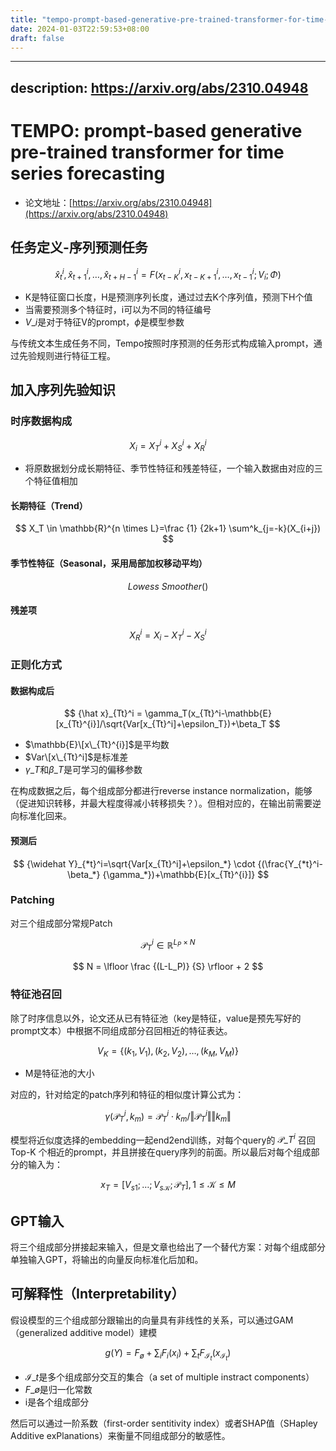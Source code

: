 ```yaml
---
title: "tempo-prompt-based-generative-pre-trained-transformer-for-time-series-forecasting"
date: 2024-01-03T22:59:53+08:00
draft: false
---
```


---
description: https://arxiv.org/abs/2310.04948
---

# TEMPO: prompt-based generative pre-trained transformer for time series forecasting

* 论文地址：[https://arxiv.org/abs/2310.04948](https://arxiv.org/abs/2310.04948)

## 任务定义-序列预测任务

$$
{\hat x}^i_{t},{\hat x}^i_{t+1},\ldots,{\hat x}^i_{t+H-1}=F({x}^i_{t-K},{x}^i_{t-K+1},\ldots,{x}^i_{t-1};{V_i};	\Phi)
$$

* K是特征窗口长度，H是预测序列长度，通过过去K个序列值，预测下H个值
* 当需要预测多个特征时，i可以为不同的特征编号
* $V\_i$是对于特征V的prompt，$\phi$是模型参数

与传统文本生成任务不同，Tempo按照时序预测的任务形式构成输入prompt，通过先验规则进行特征工程。

## 加入序列先验知识

### 时序数据构成

$$
X_i=X^i_T + X^i_S+X^i_R
$$

* 将原数据划分成长期特征、季节性特征和残差特征，一个输入数据由对应的三个特征值相加

#### 长期特征（Trend）

$$
X_T \in \mathbb{R}^{n \times L}=\frac {1} {2k+1} \sum^k_{j=-k}(X_{i+j})
$$

#### 季节性特征（Seasonal，采用局部加权移动平均）

$$
{Lowess\ Smoother}()
$$

#### 残差项

$$
X^i_R=X_i-X^i_T - X^i_S
$$

### 正则化方式

#### 数据构成后

$$
{\hat x}_{Tt}^i = \gamma_T(x_{Tt}^i-\mathbb{E}[x_{Tt}^{i}]/\sqrt{Var[x_{Tt}^i]+\epsilon_T})+\beta_T
$$

* $\mathbb{E}\[x\_{Tt}^{i}]$是平均数
* $Var\[x\_{Tt}^i]$是标准差
* $\gamma\_T$和$\beta\_T$是可学习的偏移参数

在构成数据之后，每个组成部分都进行reverse instance normalization，能够（促进知识转移，并最大程度得减小转移损失？）。但相对应的，在输出前需要逆向标准化回来。

#### 预测后

$$
{\widehat Y}_{*t}^i=\sqrt{Var[x_{Tt}^i]+\epsilon_*} \cdot {(\frac{Y_{*t}^i-\beta_*} {\gamma_*})+\mathbb{E}[x_{Tt}^{i}]}
$$

### Patching

对三个组成部分常规Patch

$$
\mathcal{P}_T^i \in 
\mathbb{R}^{L_P \times N}
$$

$$
N = \lfloor \frac {(L-L_P)} {S} \rfloor + 2
$$

### 特征池召回

除了时序信息以外，论文还从已有特征池（key是特征，value是预先写好的prompt文本）中根据不同组成部分召回相近的特征表达。

$$
V_K = {\{(k_1,V_1),(k_2,V_2), \ldots, (k_M, V_M)\}}
$$

* M是特征池的大小

对应的，针对给定的patch序列和特征的相似度计算公式为：

$$
\gamma(\mathcal{P}_T^i,k_m)=\mathcal{P}_T^i \cdot k_m / \Vert \mathcal{P}_T^i\Vert \Vert k_m\Vert
$$

模型将近似度选择的embedding一起end2end训练，对每个query的 $\mathcal{P}\_T^i$ 召回 Top-K 个相近的prompt，并且拼接在query序列的前面。所以最后对每个组成部分的输入为：

$$
x_T=[V_{s1}; \ldots;V_{s \mathcal{K}};\mathcal{P}_T], 1 \leq \mathcal{K} \leq M
$$

## GPT输入

将三个组成部分拼接起来输入，但是文章也给出了一个替代方案：对每个组成部分单独输入GPT，将输出的向量反向标准化后加和。

## 可解释性（Interpretability）

假设模型的三个组成部分跟输出的向量具有非线性的关系，可以通过GAM（generalized additive model）建模

$$
g(Y)=F_{\not o}+\sum_i{F_i(x_i)}+\sum_t{F_{\mathcal{I}_t}(x_{\mathcal{I}_t})}
$$

* $\mathcal{I}\_t$是多个组成部分交互的集合（a set of multiple instract components）
* $F\_{\not o}$是归一化常数
* i是各个组成部分

然后可以通过一阶系数（first-order sentitivity index）或者SHAP值（SHapley Additive exPlanations）来衡量不同组成部分的敏感性。
